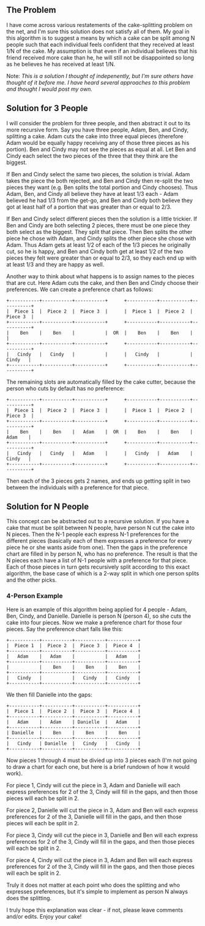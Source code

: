 ## The Problem ##

I have come across various restatements of the cake-splitting problem on the net, and I'm sure this solution does not satisfy all of them.  My goal in this algorithm is to suggest a means by which a cake can be split among N people such that each individual feels confident that they received at least 1/N of the cake.  My assumption is that even if an individual believes that his friend received more cake than he, he will still not be disappointed so long as he believes he has received at least 1/N.

Note: *This is a solution I thought of indepenently, but I'm sure others have thought of it before me.  I have heard several approaches to this problem and thought I would post my own.*

## Solution for 3 People ##

I will consider the problem for three people, and then abstract it out to its more recursive form.  Say you have three people, Adam, Ben, and Cindy, splitting a cake.  Adam cuts the cake into three equal pieces (therefore Adam would be equally happy receiving any of those three pieces as his portion).  Ben and Cindy may not see the pieces as equal at all.  Let Ben and Cindy each select the two pieces of the three that they think are the biggest.

If Ben and Cindy select the same two pieces, the solution is trivial.  Adam takes the piece the both rejected, and Ben and Cindy then re-split the two pieces they want (e.g. Ben splits the total portion and Cindy chooses).  Thus Adam, Ben, and Cindy all believe they have at least 1/3 each - Adam believed he had 1/3 from the get-go, and Ben and Cindy both believe they got at least half of a portion that was greater than or equal to 2/3.

If Ben and Cindy select different pieces then the solution is a little trickier.  If Ben and Cindy are both selecting 2 pieces, there must be one piece they both select as the biggest.  They split that piece.  Then Ben splits the other piece he chose with Adam, and Cindy splits the other piece she chose with Adam.  Thus Adam gets at least 1/2 of each of the 1/3 pieces he originally cut, so he is happy, and Ben and Cindy both get at least 1/2 of the two pieces they felt were greater than or equal to 2/3, so they each end up with at least 1/3 and they are happy as well.

Another way to think about what happens is to assign names to the pieces that are cut.  Here Adam cuts the cake, and then Ben and Cindy choose their preferences.  We can create a preference chart as follows:

    +-----------+-----------+-----------+      +-----------+-----------+-----------+
    |  Piece 1  |  Piece 2  |  Piece 3  |      |  Piece 1  |  Piece 2  |  Piece 3  |
    +-----------+-----------+-----------+      +-----------+-----------+-----------+
    |    Ben    |    Ben    |           |  OR  |    Ben    |    Ben    |           |
    +-----------+-----------+-----------+      +-----------+-----------+-----------+
    |   Cindy   |   Cindy   |           |      |   Cindy   |           |   Cindy   |
    +-----------+-----------+-----------+      +-----------+-----------+-----------+

The remaining slots are automatically filled by the cake cutter, because the person who cuts by default has no preference:

    +-----------+-----------+-----------+      +-----------+-----------+-----------+
    |  Piece 1  |  Piece 2  |  Piece 3  |      |  Piece 1  |  Piece 2  |  Piece 3  |
    +-----------+-----------+-----------+      +-----------+-----------+-----------+
    |    Ben    |    Ben    |   Adam    |  OR  |    Ben    |    Ben    |   Adam    |
    +-----------+-----------+-----------+      +-----------+-----------+-----------+
    |   Cindy   |   Cindy   |   Adam    |      |   Cindy   |   Adam    |   Cindy   |
    +-----------+-----------+-----------+      +-----------+-----------+-----------+

Then each of the 3 pieces gets 2 names, and ends up getting split in two between the individuals with a preference for that piece.

## Solution for N People ##

This concept can be abstracted out to a recursive solution.  If you have a cake that must be split between N people, have person N cut the cake into N pieces.  Then the N-1 people each express N-1 preferences for the different pieces (basically each of them expresses a preference for every piece he or she wants aside from one).  Then the gaps in the preference chart are filled in by person N, who has no preference.  The result is that the N pieces each have a list of N-1 people with a preference for that piece.  Each of those pieces in turn gets recursively split according to this exact algorithm, the base case of which is a 2-way split in which one person splits and the other picks.

### 4-Person Example ###

Here is an example of this algorithm being applied for 4 people - Adam, Ben, Cindy, and Danielle.  Danielle is person N (person 4), so she cuts the cake into four pieces.  Now we make a preference chart for those four pieces.  Say the preference chart falls like this:

    +-----------+-----------+-----------+-----------+
    |  Piece 1  |  Piece 2  |  Piece 3  |  Piece 4  |
    +-----------+-----------+-----------+-----------+
    |   Adam    |   Adam    |           |   Adam    |
    +-----------+-----------+-----------+-----------+
    |           |    Ben    |    Ben    |    Ben    |
    +-----------+-----------+-----------+-----------+
    |   Cindy   |           |   Cindy   |   Cindy   |
    +-----------+-----------+-----------+-----------+

We then fill Danielle into the gaps:

    +-----------+-----------+-----------+-----------+
    |  Piece 1  |  Piece 2  |  Piece 3  |  Piece 4  |
    +-----------+-----------+-----------+-----------+
    |   Adam    |   Adam    | Danielle  |   Adam    |
    +-----------+-----------+-----------+-----------+
    | Danielle  |    Ben    |    Ben    |    Ben    |
    +-----------+-----------+-----------+-----------+
    |   Cindy   | Danielle  |   Cindy   |   Cindy   |
    +-----------+-----------+-----------+-----------+

Now pieces 1 through 4 must be divied up into 3 pieces each (I'm not going to draw a chart for each one, but here is a brief rundown of how it would work).

For piece 1, Cindy will cut the piece in 3, Adam and Danielle will each express preferences for 2 of the 3, Cindy will fill in the gaps, and then those pieces will each be split in 2.

For piece 2, Danielle will cut the piece in 3, Adam and Ben will each express preferences for 2 of the 3, Danielle will fill in the gaps, and then those pieces will each be split in 2.

For piece 3, Cindy will cut the piece in 3, Danielle and Ben will each express preferences for 2 of the 3, Cindy will fill in the gaps, and then those pieces will each be split in 2.

For piece 4, Cindy will cut the piece in 3, Adam and Ben will each express preferences for 2 of the 3, Cindy will fill in the gaps, and then those pieces will each be split in 2.

Truly it does not matter at each point who does the splitting and who expresses preferences, but it's simple to implement as person N always does the splitting.

I truly hope this explanation was clear - if not, please leave comments and/or edits.  Enjoy your cake!
